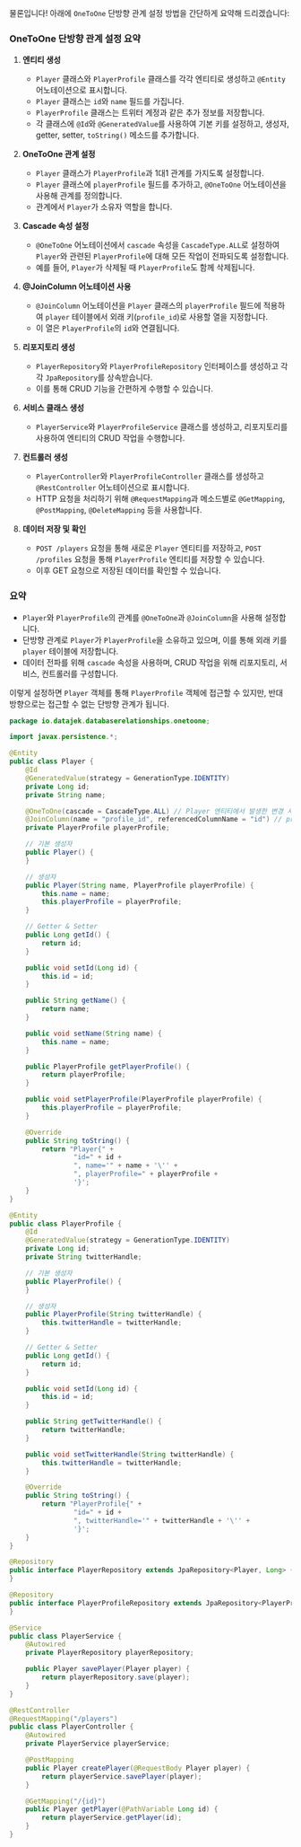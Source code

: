 물론입니다! 아래에 `OneToOne` 단방향 관계 설정 방법을 간단하게 요약해 드리겠습니다:

### OneToOne 단방향 관계 설정 요약

1. **엔티티 생성**
    - `Player` 클래스와 `PlayerProfile` 클래스를 각각 엔티티로 생성하고 `@Entity` 어노테이션으로 표시합니다.
    - `Player` 클래스는 `id`와 `name` 필드를 가집니다.
    - `PlayerProfile` 클래스는 트위터 계정과 같은 추가 정보를 저장합니다.
    - 각 클래스에 `@Id`와 `@GeneratedValue`를 사용하여 기본 키를 설정하고, 생성자, getter, setter, `toString()` 메소드를 추가합니다.

2. **OneToOne 관계 설정**
    - `Player` 클래스가 `PlayerProfile`과 1대1 관계를 가지도록 설정합니다.
    - `Player` 클래스에 `playerProfile` 필드를 추가하고, `@OneToOne` 어노테이션을 사용해 관계를 정의합니다.
    - 관계에서 `Player`가 소유자 역할을 합니다.

3. **Cascade 속성 설정**
    - `@OneToOne` 어노테이션에서 `cascade` 속성을 `CascadeType.ALL`로 설정하여 `Player`와 관련된 `PlayerProfile`에 대해 모든 작업이 전파되도록 설정합니다.
    - 예를 들어, `Player`가 삭제될 때 `PlayerProfile`도 함께 삭제됩니다.

4. **@JoinColumn 어노테이션 사용**
    - `@JoinColumn` 어노테이션을 `Player` 클래스의 `playerProfile` 필드에 적용하여 `player` 테이블에서 외래 키(`profile_id`)로 사용할 열을 지정합니다.
    - 이 열은 `PlayerProfile`의 `id`와 연결됩니다.

5. **리포지토리 생성**
    - `PlayerRepository`와 `PlayerProfileRepository` 인터페이스를 생성하고 각각 `JpaRepository`를 상속받습니다.
    - 이를 통해 CRUD 기능을 간편하게 수행할 수 있습니다.

6. **서비스 클래스 생성**
    - `PlayerService`와 `PlayerProfileService` 클래스를 생성하고, 리포지토리를 사용하여 엔티티의 CRUD 작업을 수행합니다.

7. **컨트롤러 생성**
    - `PlayerController`와 `PlayerProfileController` 클래스를 생성하고 `@RestController` 어노테이션으로 표시합니다.
    - HTTP 요청을 처리하기 위해 `@RequestMapping`과 메소드별로 `@GetMapping`, `@PostMapping`, `@DeleteMapping` 등을 사용합니다.

8. **데이터 저장 및 확인**
    - `POST /players` 요청을 통해 새로운 `Player` 엔티티를 저장하고, `POST /profiles` 요청을 통해 `PlayerProfile` 엔티티를 저장할 수 있습니다.
    - 이후 GET 요청으로 저장된 데이터를 확인할 수 있습니다.

### 요약
- `Player`와 `PlayerProfile`의 관계를 `@OneToOne`과 `@JoinColumn`을 사용해 설정합니다.
- 단방향 관계로 `Player`가 `PlayerProfile`을 소유하고 있으며, 이를 통해 외래 키를 `player` 테이블에 저장합니다.
- 데이터 전파를 위해 `cascade` 속성을 사용하며, CRUD 작업을 위해 리포지토리, 서비스, 컨트롤러를 구성합니다.

이렇게 설정하면 `Player` 객체를 통해 `PlayerProfile` 객체에 접근할 수 있지만, 반대 방향으로는 접근할 수 없는 단방향 관계가 됩니다.



``` java
package io.datajek.databaserelationships.onetoone;

import javax.persistence.*;

@Entity
public class Player {
    @Id
    @GeneratedValue(strategy = GenerationType.IDENTITY)
    private Long id;
    private String name;

    @OneToOne(cascade = CascadeType.ALL) // Player 엔티티에서 발생한 변경 사항이 관련된 PlayerProfile 엔티티에도 전파됩니다.
    @JoinColumn(name = "profile_id", referencedColumnName = "id") // profile_id는 데이터베이스의 외래 키 컬럼 이름이고, referencedColumnName = "id" 는 참조하는 엔티티(PlayerProfile)의 기본 키 컬럼을 나타냅니다.
    private PlayerProfile playerProfile;

    // 기본 생성자
    public Player() {
    }

    // 생성자
    public Player(String name, PlayerProfile playerProfile) {
        this.name = name;
        this.playerProfile = playerProfile;
    }

    // Getter & Setter
    public Long getId() {
        return id;
    }

    public void setId(Long id) {
        this.id = id;
    }

    public String getName() {
        return name;
    }

    public void setName(String name) {
        this.name = name;
    }

    public PlayerProfile getPlayerProfile() {
        return playerProfile;
    }

    public void setPlayerProfile(PlayerProfile playerProfile) {
        this.playerProfile = playerProfile;
    }

    @Override
    public String toString() {
        return "Player{" +
                "id=" + id +
                ", name='" + name + '\'' +
                ", playerProfile=" + playerProfile +
                '}';
    }
}

@Entity
public class PlayerProfile {
    @Id
    @GeneratedValue(strategy = GenerationType.IDENTITY)
    private Long id;
    private String twitterHandle;

    // 기본 생성자
    public PlayerProfile() {
    }

    // 생성자
    public PlayerProfile(String twitterHandle) {
        this.twitterHandle = twitterHandle;
    }

    // Getter & Setter
    public Long getId() {
        return id;
    }

    public void setId(Long id) {
        this.id = id;
    }

    public String getTwitterHandle() {
        return twitterHandle;
    }

    public void setTwitterHandle(String twitterHandle) {
        this.twitterHandle = twitterHandle;
    }

    @Override
    public String toString() {
        return "PlayerProfile{" +
                "id=" + id +
                ", twitterHandle='" + twitterHandle + '\'' +
                '}';
    }
}

@Repository
public interface PlayerRepository extends JpaRepository<Player, Long> {
}

@Repository
public interface PlayerProfileRepository extends JpaRepository<PlayerProfile, Long> {
}

@Service
public class PlayerService {
    @Autowired
    private PlayerRepository playerRepository;

    public Player savePlayer(Player player) {
        return playerRepository.save(player);
    }
}

@RestController
@RequestMapping("/players")
public class PlayerController {
    @Autowired
    private PlayerService playerService;

    @PostMapping
    public Player createPlayer(@RequestBody Player player) {
        return playerService.savePlayer(player);
    }

    @GetMapping("/{id}")
    public Player getPlayer(@PathVariable Long id) {
        return playerService.getPlayer(id);
    }
}
```